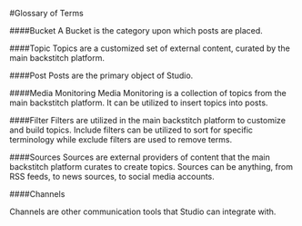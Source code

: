#Glossary of Terms

####Bucket
A Bucket is the category upon which posts are placed.

####Topic
Topics are a customized set of external content, curated by the main backstitch platform.

####Post
Posts are the primary object of Studio. 

####Media Monitoring
Media Monitoring is a collection of topics from the main backstitch platform. It can be utilized to insert topics into posts.

####Filter
Filters are utilized in the main backstitch platform to customize and build topics. Include filters can be utilized to sort for specific terminology while exclude filters are used to remove terms.


####Sources
Sources are external providers of content that the main backstitch platform curates to create topics. Sources can be anything, from RSS feeds, to news sources, to social media accounts.

####Channels

Channels are other communication tools that Studio can integrate with. 